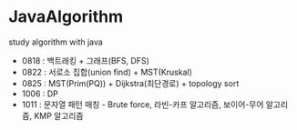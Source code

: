 # JavaAlgorithm
study algorithm with java

- 0818 : 백트래킹 + 그래프(BFS, DFS)
- 0822 : 서로소 집합(union find) + MST(Kruskal)
- 0825 : MST(Prim(PQ)) + Dijkstra(최단경로) + topology sort
- 1006 : DP
- 1011 : 문자열 패턴 매칭 - Brute force, 라빈-카프 알고리즘, 보이어-무어 알고리즘, KMP 알고리즘
